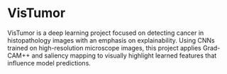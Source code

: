 # VisTumor
VisTumor is a deep learning project focused on detecting cancer in histopathology images with an emphasis on explainability. Using CNNs trained on high-resolution microscope images, this project applies Grad-CAM++ and saliency mapping to visually highlight learned features that influence model predictions.
